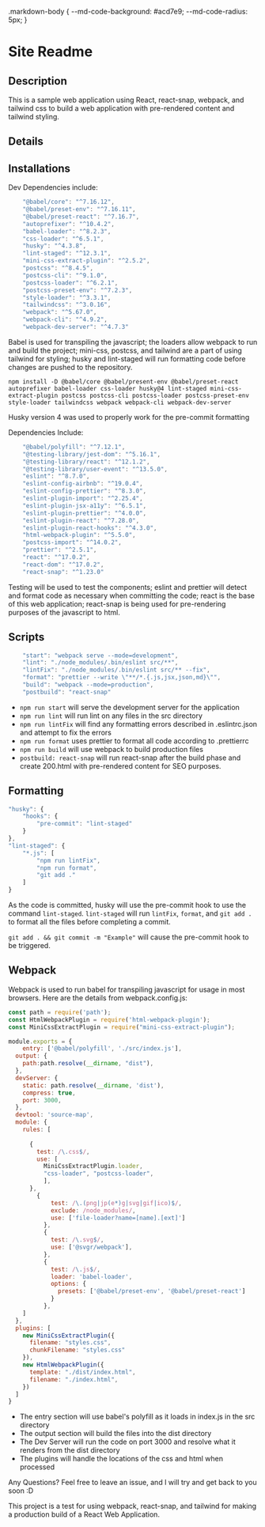 .markdown-body {
    --md-code-background: #acd7e9;
    --md-code-radius: 5px;
}

Site Readme
===========

## Description
This is a sample web application using React, react-snap, webpack, and tailwind css to build a web application with pre-rendered content and tailwind styling.

Details
-------

## Installations

Dev Dependencies include:
```javascript
    "@babel/core": "^7.16.12",
    "@babel/preset-env": "^7.16.11",
    "@babel/preset-react": "^7.16.7",
    "autoprefixer": "^10.4.2",
    "babel-loader": "^8.2.3",
    "css-loader": "^6.5.1",
    "husky": "^4.3.8",
    "lint-staged": "^12.3.1",
    "mini-css-extract-plugin": "^2.5.2",
    "postcss": "^8.4.5",
    "postcss-cli": "^9.1.0",
    "postcss-loader": "^6.2.1",
    "postcss-preset-env": "^7.2.3",
    "style-loader": "^3.3.1",
    "tailwindcss": "^3.0.16",
    "webpack": "^5.67.0",
    "webpack-cli": "^4.9.2",
    "webpack-dev-server": "^4.7.3"
```

Babel is used for transpiling the javascript; the loaders allow webpack to run and build the project; mini-css, postcss, and tailwind are a part of using tailwind for styling; husky and lint-staged will run formatting code before changes are pushed to the repository.

```
npm install -D @babel/core @babel/present-env @babel/preset-react autoprefixer babel-loader css-loader husky@4 lint-staged mini-css-extract-plugin postcss postcss-cli postcss-loader postcss-preset-env style-loader tailwindcss webpack webpack-cli webpack-dev-server
```

Husky version 4 was used to properly work for the pre-commit formatting

Dependencies Include:
```javascript
    "@babel/polyfill": "^7.12.1",
    "@testing-library/jest-dom": "^5.16.1",
    "@testing-library/react": "^12.1.2",
    "@testing-library/user-event": "^13.5.0",
    "eslint": "^8.7.0",
    "eslint-config-airbnb": "^19.0.4",
    "eslint-config-prettier": "^8.3.0",
    "eslint-plugin-import": "^2.25.4",
    "eslint-plugin-jsx-a11y": "^6.5.1",
    "eslint-plugin-prettier": "^4.0.0",
    "eslint-plugin-react": "^7.28.0",
    "eslint-plugin-react-hooks": "^4.3.0",
    "html-webpack-plugin": "^5.5.0",
    "postcss-import": "^14.0.2",
    "prettier": "^2.5.1",
    "react": "^17.0.2",
    "react-dom": "^17.0.2",
    "react-snap": "^1.23.0"
```

Testing will be used to test the components; eslint and prettier will detect and format code as necessary when committing the code; react is the base of this web application; react-snap is being used for pre-rendering purposes of the javascript to html.

## Scripts

```javascript
    "start": "webpack serve --mode=development",
    "lint": "./node_modules/.bin/eslint src/**",
    "lintFix": "./node_modules/.bin/eslint src/** --fix",
    "format": "prettier --write \"**/*.{.js,jsx,json,md}\"",
    "build": "webpack --mode=production",
    "postbuild": "react-snap"
```

- ```npm run start``` will serve the development server for the application
- ```npm run lint``` will run lint on any files in the src directory
- ```npm run lintFix``` will find any formatting errors described in .eslintrc.json and attempt to fix the errors
- ```npm run format``` uses prettier to format all code according to .prettierrc
- ```npm run build``` will use webpack to build production files
- ```postbuild: react-snap``` will run react-snap after the build phase and create 200.html with pre-rendered content for SEO purposes.

## Formatting

```javascript
"husky": {
    "hooks": {
        "pre-commit": "lint-staged"
    }
},
"lint-staged": {
    "*.js": [
        "npm run lintFix",
        "npm run format",
        "git add ."
    ]
}
```

As the code is committed, husky will use the pre-commit hook to use the command `lint-staged`.
`lint-staged` will run `lintFix`, `format`, and `git add .` to format all the files before completing a commit.

`git add . && git commit -m "Example"` will cause the pre-commit hook to be triggered.

## Webpack

Webpack is used to run babel for transpiling javascript for usage in most browsers. Here are the details from webpack.config.js:
```javascript
const path = require('path');
const HtmlWebpackPlugin = require('html-webpack-plugin');
const MiniCssExtractPlugin = require("mini-css-extract-plugin");

module.exports = {
    entry: ['@babel/polyfill', './src/index.js'],
  output: {
    path:path.resolve(__dirname, "dist"),
  },
  devServer: {
    static: path.resolve(__dirname, 'dist'),
    compress: true,
    port: 3000,
  },
  devtool: 'source-map',
  module: {
    rules: [
        
      {
        test: /\.css$/,
        use: [
          MiniCssExtractPlugin.loader,
          "css-loader", "postcss-loader",
          ],
      },
        {
            test: /\.(png|jp(e*)g|svg|gif|ico)$/,
            exclude: /node_modules/,
            use: ['file-loader?name=[name].[ext]']
          },
          {
            test: /\.svg$/,
            use: ['@svgr/webpack'],
          },
          {
            test: /\.js$/,
            loader: 'babel-loader',
            options: {
              presets: ['@babel/preset-env', '@babel/preset-react']
            }
          },
    ]
  },
  plugins: [
    new MiniCssExtractPlugin({
      filename: "styles.css",
      chunkFilename: "styles.css"
    }),
    new HtmlWebpackPlugin({
      template: "./dist/index.html",
      filename: "./index.html",
    })
  ]
}
```

- The entry section will use babel's polyfill as it loads in index.js in the src directory
- The output section will build the files into the dist directory
- The Dev Server will run the code on port 3000 and resolve what it renders from the dist directory
- The plugins will handle the locations of the css and html when processed

Any Questions? Feel free to leave an issue, and I will try and get back to you soon :D

This project is a test for using webpack, react-snap, and tailwind for making a production build of a React Web Application.